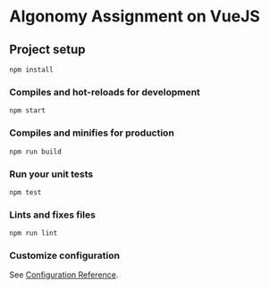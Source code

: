 # Algonomy Assignment on VueJS

## Project setup

```
npm install
```

### Compiles and hot-reloads for development

```
npm start
```

### Compiles and minifies for production

```
npm run build
```

### Run your unit tests

```
npm test
```

### Lints and fixes files

```
npm run lint
```

### Customize configuration

See [Configuration Reference](https://cli.vuejs.org/config/).
